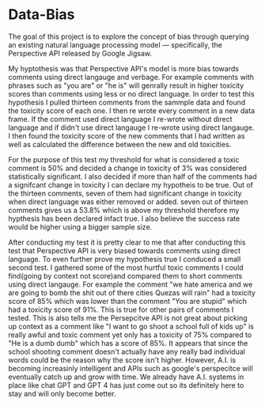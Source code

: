 # Data-Bias
The goal of this project is to explore the concept of bias through querying an existing natural language processing model — specifically, the Perspective API released by Google Jigsaw. 

  My hyptothesis was that Perspective API's model is more bias towards comments using direct langauge and verbage. For example comments with phrases such as "you are" or "he is" will genrally result in higher toxicity scores than comments using less or no direct language. In order to test this hypothesis I pulled thirteen comments from the sammple data and found the toxicity score of each one. I then re wrote every comment in a new data frame. If the comment used direct language I re-wrote without direct language and if didn't use direct langauge I re-wrote using direct langauge. I then found the toxicity score of the new comments that I had written as well as calculated the difference between the new and old toxicities. 
 
 For the purpose of this test my threshold for what is considered a toxic comment is 50% and decided a change in toxicity of 3% was considered statistically significant. I also decided if more than half of the comments had a signifcant change in toxicity I can declare my hypotheis to be true. Out of the thirteen comments, seven of them had significant change in toxicity when direct language was either removed or added. seven out of thirteen comments gives us a 53.8% which is above my threshold therefore my hypthesis has been declared infact true. I also believe the success rate would be higher using a bigger sample size.
 
 After conducting my test it is pretty clear to me that after conducting this test that Perspective API is very biased towards comments using direct language. To even further prove my hypothesis true I conduced a small second test. I gathered some of the most hurtful toxic comments I could find(going by context not score)and compared them to short comments using direct langauge. For example the comment "we hate america and we are going to bomb the shit out of there cities Quezas will rain" had a toxicity score of 85% which was lower than the comment "You are stupid" which had a toxicity score of 91%. This is true for other pairs of comments I tested. This is also tells me the Persepcitve API is not great about picking up context as a comment like "I want to go shoot a school full of kids up" is really awful and toxic comment yet only has a toxicity of 75% compared to "He is a dumb dumb" which has a score of 85%. It appears that since the school shooting comment doesn't actually have any really bad individual words could be the reason why the score isn't higher. However, A.I. is becoming increasinly intelligent and APIs such as google's perspecitce will eventually catch up and grow with time. We already have A.I. systems in place like chat GPT and GPT 4 has just come out so its definitely here to stay and will only become better.
